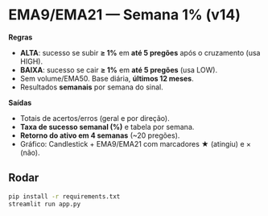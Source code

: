 # EMA9/EMA21 — Semana 1% (v14)

**Regras**
- **ALTA**: sucesso se subir **≥ 1%** em **até 5 pregões** após o cruzamento (usa HIGH).
- **BAIXA**: sucesso se cair **≥ 1%** em **até 5 pregões** (usa LOW).
- Sem volume/EMA50. Base diária, **últimos 12 meses**.
- Resultados **semanais** por semana do sinal.

**Saídas**
- Totais de acertos/erros (geral e por direção).
- **Taxa de sucesso semanal (%)** e tabela por semana.
- **Retorno do ativo em 4 semanas** (~20 pregões).
- Gráfico: Candlestick + EMA9/EMA21 com marcadores ★ (atingiu) e × (não).

## Rodar
```bash
pip install -r requirements.txt
streamlit run app.py
```